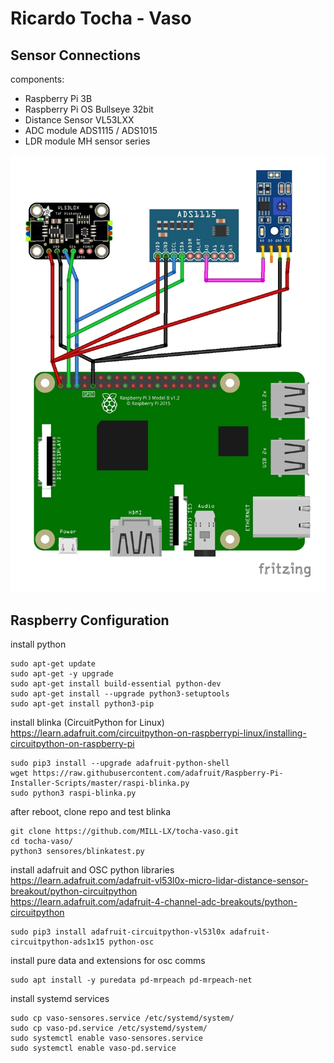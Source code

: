 # Ricardo Tocha - Vaso

## Sensor Connections

components:
 - Raspberry Pi 3B
 - Raspberry Pi OS Bullseye 32bit
 - Distance Sensor VL53LXX
 - ADC module ADS1115 / ADS1015
 - LDR module MH sensor series

![Sensor Connections](sensor_connections.jpg)

## Raspberry Configuration

install python  
```
sudo apt-get update
sudo apt-get -y upgrade
sudo apt-get install build-essential python-dev
sudo apt-get install --upgrade python3-setuptools
sudo apt-get install python3-pip
```

install blinka (CircuitPython for Linux)  
https://learn.adafruit.com/circuitpython-on-raspberrypi-linux/installing-circuitpython-on-raspberry-pi  
```
sudo pip3 install --upgrade adafruit-python-shell
wget https://raw.githubusercontent.com/adafruit/Raspberry-Pi-Installer-Scripts/master/raspi-blinka.py
sudo python3 raspi-blinka.py
```

after reboot, clone repo and test blinka  
```
git clone https://github.com/MILL-LX/tocha-vaso.git
cd tocha-vaso/
python3 sensores/blinkatest.py
```

install adafruit and OSC python libraries  
https://learn.adafruit.com/adafruit-vl53l0x-micro-lidar-distance-sensor-breakout/python-circuitpython  
https://learn.adafruit.com/adafruit-4-channel-adc-breakouts/python-circuitpython  
```
sudo pip3 install adafruit-circuitpython-vl53l0x adafruit-circuitpython-ads1x15 python-osc
```

install pure data and extensions for osc comms
```
sudo apt install -y puredata pd-mrpeach pd-mrpeach-net
```

install systemd services  
```
sudo cp vaso-sensores.service /etc/systemd/system/
sudo cp vaso-pd.service /etc/systemd/system/
sudo systemctl enable vaso-sensores.service
sudo systemctl enable vaso-pd.service
```